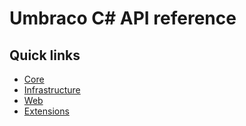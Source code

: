 # Umbraco C# API reference

## Quick links
* [Core](xref:Umbraco.Cms.Core)
* [Infrastructure](xref:Umbraco.Cms.Infrastructure)
* [Web](xref:Umbraco.Cms.Web.Common)
* [Extensions](xref:Umbraco.Extensions)
